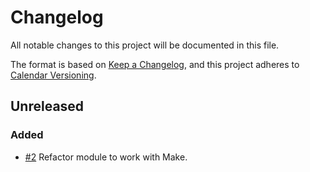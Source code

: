 # Changelog

All notable changes to this project will be documented in this file.

The format is based on [Keep a Changelog](https://keepachangelog.com/en/1.0.0/), and this project adheres to [Calendar Versioning](https://calver.org/).

## Unreleased

### Added

- [#2](https://github.com/XenitAB/cloudops-terraform-modules/pull/2) Refactor module to work with Make.

